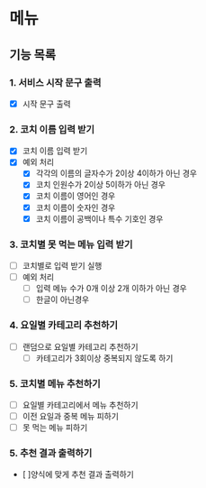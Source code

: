 # 메뉴

## 기능 목록

### 1. 서비스 시작 문구 출력
- [x] 시작 문구 출력

### 2. 코치 이름 입력 받기
- [x] 코치 이름 입력 받기
- [x] 예외 처리
  - [x] 각각의 이름의 글자수가 2이상 4이하가 아닌 경우
  - [x] 코치 인원수가 2이상 5이하가 아닌 경우
  - [x] 코치 이름이 영어인 경우
  - [x] 코치 이름이 숫자인 경우
  - [x] 코치 이름이 공백이나 특수 기호인 경우

### 3. 코치별 못 먹는 메뉴 입력 받기
- [ ] 코치별로 입력 받기 실행
- [ ] 예외 처리
  - [ ] 입력 메뉴 수가 0개 이상 2개 이하가 아닌 경우
  - [ ] 한글이 아닌경우

### 4. 요일별 카테고리 추천하기
- [ ] 랜덤으로 요일별 카테고리 추천하기
  - [ ] 카테고리가 3회이상 중복되지 않도록 하기

### 5. 코치별 메뉴 추천하기
- [ ] 요일별 카테고리에서 메뉴 추천하기
- [ ] 이전 요일과 중복 메뉴 피하기
- [ ] 못 먹는 메뉴 피하기

### 5. 추천 결과 출력하기
- [ ]양식에 맞게 추천 결과 출력하기